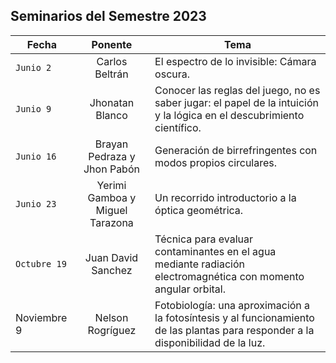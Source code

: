 ## Seminarios del Semestre 2023

| Fecha | Ponente | Tema |
| --- | :---: | --- |
| `Junio 2` | Carlos Beltrán | El espectro de lo invisible: Cámara oscura. |
| `Junio 9` | Jhonatan Blanco |  Conocer las reglas del juego, no es saber jugar: el papel de la intuición y la lógica en el descubrimiento científico. |
| `Junio 16` | Brayan Pedraza y Jhon Pabón | Generación de birrefringentes con modos propios circulares. |
| `Junio 23` | Yerimi Gamboa y Miguel Tarazona |  Un recorrido introductorio a la óptica geométrica. |
| `Octubre 19` | Juan David Sanchez |  Técnica para evaluar contaminantes en el agua mediante radiación electromagnética con momento angular orbital. |
| Noviembre 9 | Nelson Rogríguez | Fotobiología: una aproximación a la fotosíntesis y al funcionamiento de las plantas para responder a la disponibilidad de la luz. |
